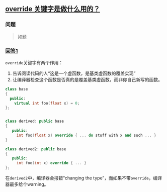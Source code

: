## [override 关键字是做什么用的？](https://stackoverflow.com/questions/18198314/what-is-the-override-keyword-in-c-used-for)
### 问题

> 如题

### [回答1](https://stackoverflow.com/a/18198377/3533902)
`override`关键字有两个作用：
1. 告诉阅读代码的人“这是一个虚函数，是基类虚函数的覆盖实现”
2. 让编译器检查这个函数是否真的是覆盖基类虚函数，而非你自己新写的函数。
```c++
class base
{
  public:
    virtual int foo(float x) = 0; 
};


class derived: public base
{
   public:
     int foo(float x) override { ... do stuff with x and such ... }
}

class derived2: public base
{
   public:
     int foo(int x) override { ... } 
};
```
在`derived2`中，编译器会报错“changing the type”，而如果不带`override`，编译器最多给个warning。